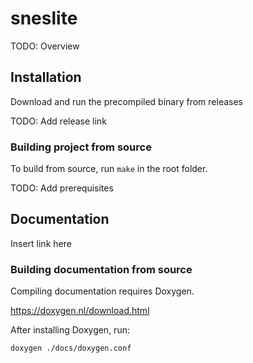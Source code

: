 # sneslite
TODO: Overview

## Installation
Download and run the precompiled binary from releases

TODO: Add release link

### Building project from source
To build from source, run `make` in the root folder.

TODO: Add prerequisites

## Documentation
Insert link here

### Building documentation from source
Compiling documentation requires Doxygen.

https://doxygen.nl/download.html

After installing Doxygen, run:
```
doxygen ./docs/doxygen.conf
```
